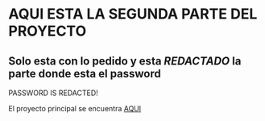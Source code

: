 # AQUI ESTA LA SEGUNDA PARTE DEL PROYECTO #
## Solo esta con lo pedido y esta *REDACTADO* la parte donde esta el password

PASSWORD IS REDACTED!

El proyecto principal se encuentra [AQUI](https://github.com/xChipics/Tratamiento-de-Datos-A.S)

